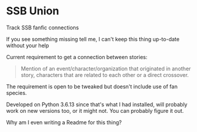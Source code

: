 # SSB Union
Track SSB fanfic connections  

If you see something missing tell me, I can't keep this thing up-to-date without your help

Current requirement to get a connection between stories:  
> Mention of an event/character/organization that originated in another story, characters that are related to each other or a direct crossover.  

The requirement is open to be tweaked but doesn't include use of fan species.  

Developed on Python 3.6.13 since that's what I had installed, will probably work on new versions too, or it might not. You can probably figure it out.  

Why am I even writing a Readme for this thing?
